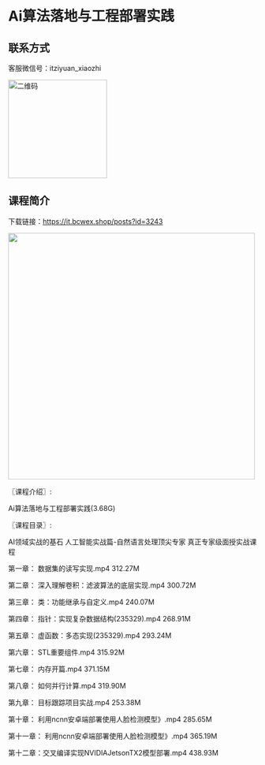 # Ai算法落地与工程部署实践

## 联系方式

客服微信号：itziyuan_xiaozhi

<img src="https://ziyuanyun.oss-cn-guangzhou.aliyuncs.com/common/20240614073449/666b82192834a.jpg" width="200" height="200" alt="二维码">

## 课程简介

下载链接：https://it.bcwex.shop/posts?id=3243

<img src="https://ziyuanyun.oss-cn-guangzhou.aliyuncs.com/yun/20240515185100/664493946cd17.jpg" width="500" alt="">

  〖课程介绍〗:

 Ai算法落地与工程部署实践(3.68G)

 〖课程目录〗:

 AI领域实战的基石 人工智能实战篇-自然语言处理顶尖专家 真正专家级面授实战课程



 第一章： 数据集的读写实现.mp4 312.27M

 第二章： 深入理解卷积：滤波算法的底层实现.mp4 300.72M

 第三章： 类：功能继承与自定义.mp4 240.07M

 第四章： 指针：实现复杂数据结构(235329).mp4 268.91M

 第五章： 虚函数：多态实现(235329).mp4 293.24M

 第六章： STL重要组件.mp4 315.92M

 第七章： 内存开篇.mp4 371.15M

 第八章： 如何并行计算.mp4 319.90M

 第九章： 目标跟踪项目实战.mp4 253.38M

 第十章： 利用ncnn安卓端部署使用人脸检测模型》.mp4 285.65M

 第十一章： 利用ncnn安卓端部署使用人脸检测模型》.mp4 365.19M

 第十二章：交叉编译实现NVIDIAJetsonTX2模型部署.mp4 438.93M

  